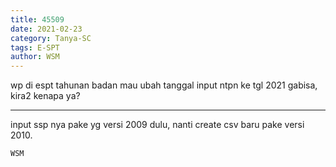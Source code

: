 ```yaml
---
title: 45509
date: 2021-02-23
category: Tanya-SC
tags: E-SPT
author: WSM
---
```


wp di espt tahunan badan mau ubah tanggal input ntpn ke tgl 2021 gabisa, kira2 kenapa ya?

---

input ssp nya pake yg versi 2009 dulu, nanti create csv baru pake versi 2010.

`WSM`
